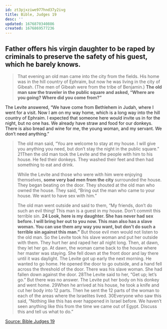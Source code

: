 ```yaml
---
id: zt3pjxziwe977hnd37y2ivg
title: Bible, Judges 19
desc: ''
updated: 1676870340886
created: 1676869577236
---
```



## Father offers his virgin daughter to be raped by criminals to preserve the safety of his guest, which he barely knows.

> That evening an old man came into the city from the fields. His home was in the hill country of Ephraim, but now he was living in the city of Gibeah. (The men of Gibeah were from the tribe of Benjamin.) **The old man saw the traveler in the public square and asked, “Where are you going? Where did you come from?”**
> 
The Levite answered, “We have come from Bethlehem in Judah, where I went for a visit. Now I am on my way home, which is a long way into the hill country of Ephraim. I expected that someone here would invite us in for the night, but no one has. We already have straw and food for our donkeys. There is also bread and wine for me, the young woman, and my servant. We don’t need anything.”
> 
> The old man said, “You are welcome to stay at my house. I will give you anything you need, but don’t stay the night in the public square.” 21Then the old man took the Levite and the people with him to his house. He fed their donkeys. They washed their feet and then had something to eat and drink.
> 
> While the Levite and those who were with him were enjoying themselves, **some very bad men from the city** surrounded the house. They began beating on the door. They shouted at the old man who owned the house. They said, “Bring out the man who came to your house. We want to have sex with him.”
> 
> The old man went outside and said to them, “My friends, don’t do such an evil thing! This man is a guest in my house. Don’t commit this terrible sin. **24 Look, here is my daughter. She has never had sex before. I will bring her out to you now. This man also has a slave woman. You can use them any way you want, but don’t do such a terrible sin against this man.”**
But those evil men would not listen to the old man. So the Levite took his slave woman and put her outside with them. They hurt her and raped her all night long. Then, at dawn, they let her go. At dawn, the woman came back to the house where her master was staying. She fell down at the front door and lay there until it was daylight.
> The Levite got up early the next morning. He wanted to go home. He opened the door to go outside, and a hand fell across the threshold of the door. There was his slave woman. She had fallen down against the door. 28The Levite said to her, “Get up; let’s go.” But there was no answer.
> The Levite put her body on his donkey and went home. 29When he arrived at his house, he took a knife and cut her body into 12 parts. Then he sent the 12 parts of the woman to each of the areas where the Israelites lived. 30Everyone who saw this said, “Nothing like this has ever happened in Israel before. We haven’t seen anything like this from the time we came out of Egypt. Discuss this and tell us what to do.”

[Source: Bible Judges 19](https://www.bible.com/bible/406/JDG.19.ERV)

